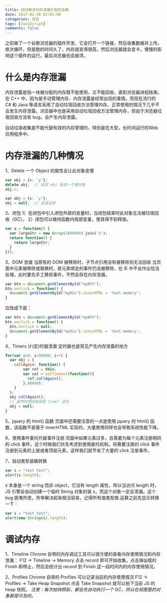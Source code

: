 ```yaml
---
title: 如何解决内存泄漏引发的血案
date: 2017-02-28 01:01:00
categories: 综合
tags: [JavaScript]
comments: false
---
```


之前做了一个谷歌浏览器的插件开发，它会打开一个链接，然后收集数据并上传。依次循环，但是跑的时间久了，内存就变得很高，然后浏览器就会变卡，慢慢的影响这个插件的运行，最后浏览器也会崩溃。

# 什么是内存泄漏
内存泄露是指一块被分配的内存既不能使用，又不能回收，直到浏览器进程结束。在 C++ 中，因为是手动管理内存，内存泄露是经常出现的事情。而现在流行的 C# 和 Java 等语言采用了自动垃圾回收方法管理内存，正常使用的情况下几乎不会发生内存泄露。浏览器中也是采用自动垃圾回收方法管理内存，但由于浏览器垃圾回收方法有 bug，会产生内存泄露。

<!-- more -->

自动垃圾收集是不能代替有效的内存管理的，特别是在大型，长时间运行的Web应用程序中。

# 内存泄漏的几种情况

1、Delete 一个 Object 的属性会让此对象变慢
``` javascript
var obj = {x: 'y'};
delete obj;  // 此时 obj 会成一个慢对象
obj.x;

var obj = {x: 'y'};
obj = null;  // 应该这样
```

2、闭包
1）在闭包中引入闭包外部的变量时，当闭包结束时此对象无法被垃圾回收（GC）。
2）闭包可以维持函数内局部变量，使其得不到释放。
``` javascript
var a = function() {
  var largeStr = new Array(1000000).join('x');
  return function() {
    return largeStr;
  }
}();
```

3、DOM 泄漏
当原有的 DOM 被移除时，子节点引用没有被移除则无法回收
当页面中元素被移除或替换时，若元素绑定的事件仍没被移除，在 IE 中不会作出恰当处理，此时要先手工移除事件，不然会存在内存泄漏。
``` javascript
var btn = document.getElementById("myBth");
btn.onclick = function() {
  document.getElementById("myDiv").innerHTML = 'test memory';
}
```

应改成下面：

``` javascript
var btn = document.getElementById("myBth");
btn.onclick = function() {
  btn.onclick = null;
  document.getElementById("myDiv").innerHTML = 'test memory';
}
```

4、Timers 计(定)时器泄漏
定时器也是常见产生内存泄露的地方
``` javascript
for(var i=0; i<90000; i++) {
  var obj = {
    callAgain: function() {
        var ref = this;
        var val = setTimeout(function(){
          ref.callAgain();
        },90000);
    }
  };
  obj.callAgain();
  // 虽然你想回收但是 timer 还在
  obj = null;
}
```

5、jquery 的 html() 函数
页面中还需要注意的一点是使用 jquery 的 html() 函数，该函数不是基于 innerHTML 实现的，大量使用同样也会导致系统性能下降。

6、使用事件委托代替事件注册
页面中如果元素过多，且需要为每个元素注册相同的 click 事件，这个时候我们优先考虑到使用委托机制，将需要注册的 click 事件注册到元素的上层或者顶层元素，这样我们就节省了大量的 click 注册事件。

7、自动类型装箱转换
``` javascript
var s = "test test";
alert(s.length);
```

s 本身是一个 string 而非 object，它没有 length 属性，所以当访问 length 时，JS 引擎会自动创建一个临时 String 对象封装 s，而这个对象一定会泄漏。这个 bug 匪夷所思，所幸解决起来相当容易，记得所有值类型做.运算之前先显示转换一下：
``` javascript
var s = "test test";
alert(new String(s).length);
```

# 调试内存
1、Timeline
Chrome 自带的内存调试工具可以很方便的查看内存使用情况和内存泄漏：
F12 -> Timeline -> Memory
点击 record 即可开始收集，点击弹出框的 Finish 即停止，然后会统计出 record 到 Finish 这一段时间内的内存使用情况。

2、Profiles
Chrome 自带的 Profiles 可以记录当前的内存使用情况
F12 -> Profiles -> Take Heap Snapshot
点击 Take Snapshot 就可以拍下当前 JS 的 heap 快照。
*注意：每次拍快照前，都会先自动执行一个 GC，所以在视图里的对象都是可及的。*


